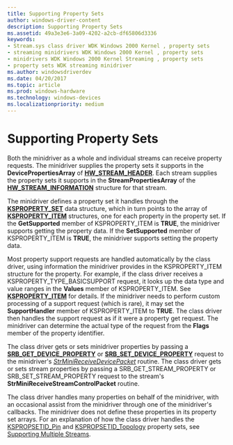 ```yaml
---
title: Supporting Property Sets
author: windows-driver-content
description: Supporting Property Sets
ms.assetid: 49a3e3e6-3a09-4202-a2cb-df65806d3336
keywords:
- Stream.sys class driver WDK Windows 2000 Kernel , property sets
- streaming minidrivers WDK Windows 2000 Kernel , property sets
- minidrivers WDK Windows 2000 Kernel Streaming , property sets
- property sets WDK streaming minidriver
ms.author: windowsdriverdev
ms.date: 04/20/2017
ms.topic: article
ms.prod: windows-hardware
ms.technology: windows-devices
ms.localizationpriority: medium
---
```


# Supporting Property Sets





Both the minidriver as a whole and individual streams can receive property requests. The minidriver supplies the property sets it supports in the **DevicePropertiesArray** of [**HW\_STREAM\_HEADER**](https://msdn.microsoft.com/library/windows/hardware/ff559690). Each stream supplies the property sets it supports in the **StreamPropertiesArray** of the [**HW\_STREAM\_INFORMATION**](https://msdn.microsoft.com/library/windows/hardware/ff559692) structure for that stream.

The minidriver defines a property set it handles through the [**KSPROPERTY\_SET**](https://msdn.microsoft.com/library/windows/hardware/ff565617) data structure, which in turn points to the array of [**KSPROPERTY\_ITEM**](https://msdn.microsoft.com/library/windows/hardware/ff565176) structures, one for each property in the property set. If the **GetSupported** member of KSPROPERTY\_ITEM is **TRUE**, the minidriver supports getting the property data. If the **SetSupported** member of KSPROPERTY\_ITEM is **TRUE**, the minidriver supports setting the property data.

Most property support requests are handled automatically by the class driver, using information the minidriver provides in the KSPROPERTY\_ITEM structure for the property. For example, if the class driver receives a KSPROPERTY\_TYPE\_BASICSUPPORT request, it looks up the data type and value ranges in the **Values** member of KSPROPERTY\_ITEM. See [**KSPROPERTY\_ITEM**](https://msdn.microsoft.com/library/windows/hardware/ff565176) for details. If the minidriver needs to perform custom processing of a support request (which is rare), it may set the **SupportHandler** member of KSPROPERTY\_ITEM to **TRUE**. The class driver then handles the support request as if it were a property get request. The minidriver can determine the actual type of the request from the **Flags** member of the property identifier.

The class driver gets or sets minidriver properties by passing a [**SRB\_GET\_DEVICE\_PROPERTY**](https://msdn.microsoft.com/library/windows/hardware/ff568170) or [**SRB\_SET\_DEVICE\_PROPERTY**](https://msdn.microsoft.com/library/windows/hardware/ff568204) request to the minidriver's [*StrMiniReceiveDevicePacket*](https://msdn.microsoft.com/library/windows/hardware/ff568463) routine. The class driver gets or sets stream properties by passing a SRB\_GET\_STREAM\_PROPERTY or SRB\_SET\_STREAM\_PROPERTY request to the stream's **StrMiniReceiveStreamControlPacket** routine.

The class driver handles many properties on behalf of the minidriver, with an occasional assist from the minidriver through one of the minidriver's callbacks. The minidriver does not define these properties in its property set arrays. For an explanation of how the class driver handles the [KSPROPSETID\_Pin](https://msdn.microsoft.com/library/windows/hardware/ff566584) and [KSPROPSETID\_Topology](https://msdn.microsoft.com/library/windows/hardware/ff566598) property sets, see [Supporting Multiple Streams](supporting-multiple-streams.md).

 

 




